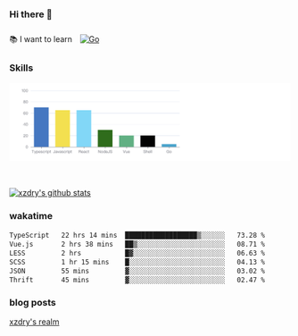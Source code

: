 ### Hi there 👋

 :books: I want to learn <a href="https://go.dev/" target="_blank"><img style="margin: 10px" src="https://profilinator.rishav.dev/skills-assets/go-original.svg" alt="Go" height="50" /></a>  

### Skills
![](img/2022-09-05-22-04-20.png)

<br />

[![xzdry's github stats](https://github-readme-stats.vercel.app/api?username=xzdry&count_private=true&show_icons=true&theme=vue)](https://github.com/xzdry)



### wakatime
<!--START_SECTION:waka-->

```text
TypeScript   22 hrs 14 mins  ██████████████████▒░░░░░░   73.28 %
Vue.js       2 hrs 38 mins   ██▒░░░░░░░░░░░░░░░░░░░░░░   08.71 %
LESS         2 hrs           █▓░░░░░░░░░░░░░░░░░░░░░░░   06.63 %
SCSS         1 hr 15 mins    █░░░░░░░░░░░░░░░░░░░░░░░░   04.13 %
JSON         55 mins         ▓░░░░░░░░░░░░░░░░░░░░░░░░   03.02 %
Thrift       45 mins         ▓░░░░░░░░░░░░░░░░░░░░░░░░   02.47 %
```

<!--END_SECTION:waka-->

### blog posts
[xzdry's realm](https://www.justdry.net/)
